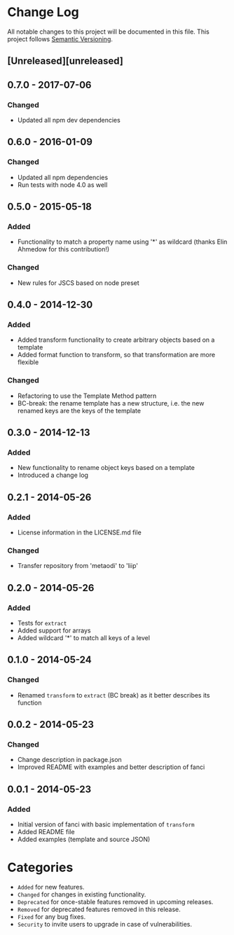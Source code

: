 # Change Log
All notable changes to this project will be documented in this file.
This project follows [Semantic Versioning](http://semver.org/).

## [Unreleased][unreleased]

## 0.7.0 - 2017-07-06
### Changed
- Updated all npm dev dependencies

## 0.6.0 - 2016-01-09
### Changed
- Updated all npm dependencies
- Run tests with node 4.0 as well

## 0.5.0 - 2015-05-18
### Added
- Functionality to match a property name using '*' as wildcard (thanks Elin Ahmedow for this contribution!)

### Changed
- New rules for JSCS based on node preset

## 0.4.0 - 2014-12-30
### Added
- Added transform functionality to create arbitrary objects based on a template
- Added format function to transform, so that transformation are more flexible

### Changed
- Refactoring to use the Template Method pattern
- BC-break: the rename template has a new structure, i.e. the new renamed keys are the keys of the template

## 0.3.0 - 2014-12-13
### Added
- New functionality to rename object keys based on a template
- Introduced a change log

## 0.2.1 - 2014-05-26
### Added
- License information in the LICENSE.md file

### Changed
- Transfer repository from 'metaodi' to 'liip'

## 0.2.0 - 2014-05-26
### Added
- Tests for `extract`
- Added support for arrays
- Added wildcard '*' to match all keys of a level

## 0.1.0 - 2014-05-24
### Changed
- Renamed `transform` to `extract` (BC break) as it better describes its function

## 0.0.2 - 2014-05-23
### Changed
- Change description in package.json
- Improved README with examples and better description of fanci

## 0.0.1 - 2014-05-23
### Added
- Initial version of fanci with basic implementation of `transform`
- Added README file
- Added examples (template and source JSON)


# Categories
- `Added` for new features.
- `Changed` for changes in existing functionality.
- `Deprecated` for once-stable features removed in upcoming releases.
- `Removed` for deprecated features removed in this release.
- `Fixed` for any bug fixes.
- `Security` to invite users to upgrade in case of vulnerabilities.

